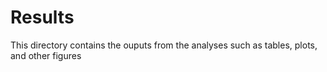 # Results

This directory contains the ouputs from the analyses such as tables, plots, and other figures 

